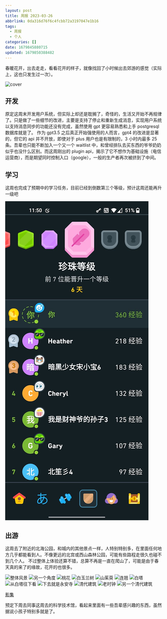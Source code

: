 ```yaml
---
layout: post
title: 周报 2023-03-26
abbrlink: 0da316d76f6c4fcbb72a3197047e1b16
tags:
  - 周报
  - 个人
categories: []
date: 1679845880715
updated: 1679850388482
---
```


春暖花开，出去走走，看看花开的样子，就像找回了小时候出去郊游的感觉（实际上，这也只发生过一次）。

![cover](https://image-proxy.rxliuli.com/?url=https://lh3.googleusercontent.com/pw/AMWts8DRHuwMPJLi8lf8CMqNAgTliN9Xe27rTACy0PvImeTvp4Dy-GCgJdL5EHvsUbBBC6DAQdQtKD8C9dUNzr1iwUdPf5PujECwXtAHhX3Hia8rGoodHDQEMDSED7t-aEEy_p-1itEKr5bA5e_aA2nNLEMQ=w1003-h1337-no)

## 开发

原定这周末开发用户系统，但实际上却还是耽搁了，奇怪的，生活又开始不再规律了。只是做了一些细节的改进，主要是支持了停止和重新生成消息，实现用户系统以支持消息同步的功能还没有完成，虽然使用 gpt 更容易熟悉和上手 postgresql 数据库就是了。
作为 gpt3.5 之后真正开始强使用的人而言，gpt4 的改进是显著的，但它的 api 并不开放，即使对于 plus 用户也是有限制的，3 小时内最多 25 条。吾辈也只能不断加入一个又一个 waitlist 中，和曾经排队去买东西的爷爷奶奶似乎也没什么区别。而这周刚出的 plugin api，揭示了它不想作为基础设施（电信运营商），而是期望同时控制入口（google），一般的生产者再次被挤到了中间。

## 学习

这周也完成了预期中的学习任务，目前已经到倒数第三个等级，预计这周还能再升一级吧

![1679848531362.png](/resources/4c03ed6bb5c245909428f164ffd45f3f.png)

## 出游

这周去了附近的北海公园，和城内的其他景点一样，人特别特别多，在里面任何地方几乎都能看到人。不像更远的北宫或西山森林公园，可能有些路程走很久也碰不到几个人。
不过整体上体验还算不错，总算不再是一直在爬山了，可能是由于春天真的来了的缘故，花开的也很多。

![整体风景](https://image-proxy.rxliuli.com/?url=https://lh3.googleusercontent.com/pw/AMWts8CbPtPpGIyLN6IGOUNHE9qPejhAWlUMTiLWYJ8I167NdPAQ4Oc656WFwxIGKrfKx-qsFHX9Rp6qK7gchnneoC1eFJQOD9DSX9Ht7k5VvVP9TT6m0cza4QriA3GzDz3iOAiVT2Vk_3t6MlMzdJwoN-Fs=w1783-h1337-no)
![另一个角度](https://image-proxy.rxliuli.com/?url=https://lh3.googleusercontent.com/pw/AMWts8CvyJRyquaY4vxZR9xwACV4RiJ3vjD2ZHvglYCDO-Jpyo98WmNYSvSRVj2uZqHqpXkY4ncQ3qJQcBQNBclmg7QEZdFq48u7h-UwQWwdouM7gVDeiq6Je3bLPST9IThuGW-1yV9GO3nstYLI7aC7MB3e=w1783-h1337-no)
![桃花](https://image-proxy.rxliuli.com/?url=https://lh3.googleusercontent.com/pw/AMWts8DJqXvH_sFXRNGGNLXPCVkdrIGXAhGZRWc7z8qbuqAOizUjPZ-dgeAEnxzNs992UEzN8aQYZj87ey2TqldM12IX2hc01b6xUidn1tmsyNTZQgsM4Hb3mIt6B8McJGQt1uV8Ery42qc7NOj4mOAXQits=w1783-h1337-no)
![白玉兰树](https://image-proxy.rxliuli.com/?url=https://lh3.googleusercontent.com/pw/AMWts8DxjQuQTblvgzUaM-kqohzFnSiwfp3jzwa8AAS_VAgr4_mPvAXEtnM3lmPi0UNv2qneDvTnQ4Yr6XumjSHbB31J0PsOLfVx7OwuKyHQECCW7cL0qJhyABHc0fsDnn2pEuVbsIxX2qpvujSPxTA9bTjY=w1783-h1337-no)
![山茱萸](https://image-proxy.rxliuli.com/?url=https://lh3.googleusercontent.com/pw/AMWts8CNYjNb-TMQJFGXggLAkjlfxQCaHyRpZp1qpX1seBC4I5SdZyo5yTRYUwrEVB1brrkxgqzjO4Ou_I_hJuYMcLt29UxN0sewrkWP9Xc_mDoOeEUGeEhNkIve7hMIVFl5ieXh1sADRC9DiyeuFaNB2Qq-=w1003-h1337-no)
![连翘](https://image-proxy.rxliuli.com/?url=https://lh3.googleusercontent.com/pw/AMWts8DaLBCQEHVCplDf_LswBbWZV4cBfWt82WAwzt1kdxjft4edOL4FqbqAGfOTzTAiui2uEMb7pa5WhJmw1P_gHTfUqycovB68MduawdvQYBgqeDDA072dtuGcYhonXUWlU_WCTZLX4-qQUy91BmnmfPdX=w1783-h1337-no)
![白塔](https://image-proxy.rxliuli.com/?url=https://lh3.googleusercontent.com/pw/AMWts8BAEcnduoinPpI6KSyhiwUdUlC6y-xQS0LDMIt2EgXO60K7aqL9i_YQec-cWnyj7IHdoe-8cY1bbAc9UkW1h1T8sHLX-Z-AGz8QiYz8AdKn6M9wGtYSzPFLlAX8jQlXv_w-zN1rzJg8VIBrVb68nYs4=w1003-h1337-no)
![从白塔往下看](https://image-proxy.rxliuli.com/?url=https://lh3.googleusercontent.com/pw/AMWts8Bg2TxxBOJ2bbd9bt3HCKoQBnzSAc-30ZRZtMSr2-IPr_Iph0pafS-FTVTG9S-DRp26WNZIn5_oX1yxGPUeXEGBih4wHLMIrO5Xq8CHkloSWQxt5SleaUFhxwYkPlU5MjF15vLAydrGdEUzq5BjDktR=w1783-h1337-no)
![下去就是永安寺](https://image-proxy.rxliuli.com/?url=https://lh3.googleusercontent.com/pw/AMWts8Dby5Rk4-gPD6mDRAA0J7a70w6VaUdhBSD2QkedBoS9QOjQeCgzR66j2TqibzUMzh61A-91WUqynCt6A2MMPYG37SXCwFZBn-U3YYNcoLv1DFjLByIu_vYOymWOND2dYx2reQznhKgaCU53vK0gOGE6=w1003-h1337-no)
![清代建筑](https://image-proxy.rxliuli.com/?url=https://lh3.googleusercontent.com/pw/AMWts8BzoWMmzSQ4kwT8_k33RkKwmsbMKY0HVeFumWKHxACvnGrW3Sx6gy8o5Mh6vWl-EQW3bRvYKylQcHOMUy6-czaqpeirIgUtVXgHrh9ecD_PalO_Lev6sub0ldze5jpKHHqJ03eYXntTK6areaS21I2u=w1003-h1337-no)
![老时钟](https://image-proxy.rxliuli.com/?url=https://lh3.googleusercontent.com/pw/AMWts8B9SWwzK6XOLzD2xlOcQ0Ye4Nbt30ds2pwGtujvCndnEEraZYpR71z15BSV3ycCHfC3jnPeCpwKL2pOEhAKZvvrY9sCNjA9yHmoy-ixrkaccSgJREGQpKNkYsKWzpdsdP6Uq3rmDyrMCCjqyOPsLQgg=w1003-h1337-no)
![另一个清代建筑](https://image-proxy.rxliuli.com/?url=https://lh3.googleusercontent.com/pw/AMWts8CFk0hWbIGa1XHHhjY6AQ2JRNmjbffA_TpaYkcl5pG8HRDc0CBBmxUtXNIdiH2O9RMbVT58nUVmNIeu2ShlutLJisIma9V1jxVeDoaZBdUsOjtjEclg16WmU95px6YE_Cg6-feuCGb5Zj2Jw9BtmOMN=w1783-h1337-no)

[影集](https://photos.app.goo.gl/qZMMga71PGzykz2r9)

预定下周去同事这周去的科学技术馆，看起来里面有一些吾辈感兴趣的东西，虽然据说小孩子特别多就是了。
